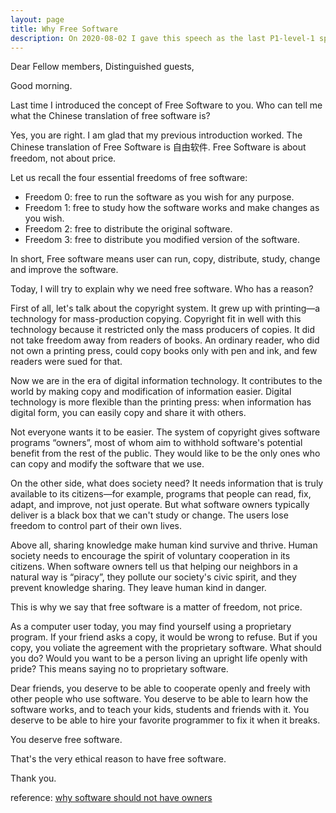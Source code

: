 ```yaml
---
layout: page
title: Why Free Software
description: On 2020-08-02 I gave this speech as the last P1-level-1 speech in Yulife club of Toastmaster.
---
```



Dear Fellow members,
Distinguished guests,

Good morning.

Last time I introduced the concept of Free Software to you. Who can tell me what the Chinese
translation of free software is?

Yes, you are right. I am glad that my previous introduction worked. The Chinese translation
of Free Software is 自由软件. Free Software is about freedom, not about price.

Let us recall the four essential freedoms of free software:

- Freedom 0: free to run the software as you wish for any purpose.
- Freedom 1: free to study how the software works and make changes as you wish.
- Freedom 2: free to distribute the original software.
- Freedom 3: free to distribute you modified version of the software.

In short, Free software means user can run, copy, distribute, study, change and improve the software.

Today, I will try to explain why we need free software. Who has a reason?

First of all, let's talk about the copyright system. It grew up with printing—a technology
for mass-production copying. Copyright fit in well with this technology because it restricted
only the mass producers of copies. It did not take freedom away from readers of books. An
ordinary reader, who did not own a printing press, could copy books only with pen and ink,
and few readers were sued for that.

Now we are in the era of digital information technology. It contributes to the world by
making copy and modification of information easier. Digital technology is more flexible than
the printing press: when information has digital form, you can easily copy and share it
with others.

Not everyone wants it to be easier. The system of copyright gives software programs “owners”,
most of whom aim to withhold software's potential benefit from the rest of the public. They
would like to be the only ones who can copy and modify the software that we use.

On the other side, what does society need? It needs information that is truly available to
its citizens—for example, programs that people can read, fix, adapt, and improve, not just
operate. But what software owners typically deliver is a black box that we can't study or
change. The users lose freedom to control part of their own lives.

Above all, sharing knowledge make human kind survive and thrive. Human society needs to
encourage the spirit of voluntary cooperation in its citizens. When software owners tell us
that helping our neighbors in a natural way is “piracy”, they pollute our society's civic
spirit, and they prevent knowledge sharing. They leave human kind in danger.

This is why we say that free software is a matter of freedom, not price.

As a computer user today, you may find yourself using a proprietary program. If your friend asks
a copy, it would be wrong to refuse. But if you copy, you voliate the agreement with the
proprietary software. What should you do? Would you want to be a person living an upright life
openly with pride? This means saying no to proprietary software.

Dear friends, you deserve to be able to cooperate openly and freely with other people who use
software. You deserve to be able to learn how the software works, and to teach your kids,
students and friends with it. You deserve to be able to hire your favorite programmer to fix it
when it breaks.

You deserve free software.

That's the very ethical reason to have free software.

Thank you.

reference: [why software should not have owners](https://www.gnu.org/philosophy/why-free.html)